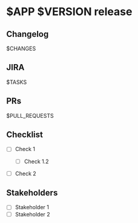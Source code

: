 # $APP $VERSION release

## Changelog

$CHANGES

## JIRA

$TASKS

## PRs

$PULL_REQUESTS

## Checklist

- [ ] Check 1

  - [ ] Check 1.2

- [ ] Check 2

## Stakeholders

- [ ] Stakeholder 1
- [ ] Stakeholder 2
